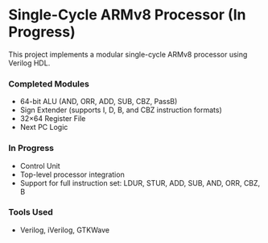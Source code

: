 # Single-Cycle ARMv8 Processor (In Progress)

This project implements a modular single-cycle ARMv8 processor using Verilog HDL.

### Completed Modules
- 64-bit ALU (AND, ORR, ADD, SUB, CBZ, PassB)
- Sign Extender (supports I, D, B, and CBZ instruction formats)
- 32×64 Register File
- Next PC Logic

### In Progress
- Control Unit
- Top-level processor integration
- Support for full instruction set: LDUR, STUR, ADD, SUB, AND, ORR, CBZ, B

### Tools Used
- Verilog, iVerilog, GTKWave
